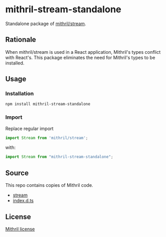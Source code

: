 # mithril-stream-standalone

Standalone package of [mithril/stream](https://github.com/MithrilJS/mithril.js).

## Rationale

When mithril/stream is used in a React application, Mithril's types conflict with React's. This package eliminates the need for Mithril's types to be installed.

## Usage

### Installation

```bash
npm install mithril-stream-standalone
```

### Import

Replace regular import

```js
import Stream from 'mithril/stream';
```

with: 

```js
import Stream from "mithril-stream-standalone";
```

## Source

This repo contains copies of Mithril code.

* [stream](https://github.com/MithrilJS/mithril.js/tree/next/stream)
* [index.d.ts](https://github.com/MithrilJS/mithril.d.ts/blob/master/stream/index.d.ts)


## License

[Mithril license](https://github.com/MithrilJS/mithril.js/blob/next/LICENSE)

